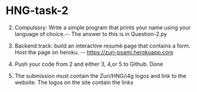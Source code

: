 # HNG-task-2


2. Compulsory: Write a simple program that prints your name using your language of choice.--
The answer to this is in Question-2.py

4. Backend track: build an interactive resumè page that contains a form. Host the page on heroku.
-- https://zuri-psami.herokuapp.com
6. Push your code from 2 and either 3, 4,or 5 to Github.
  Done
7. The submission must contain the Zuri/HNG/i4g logos and link to the website. 
  The logos on the site contain the links
